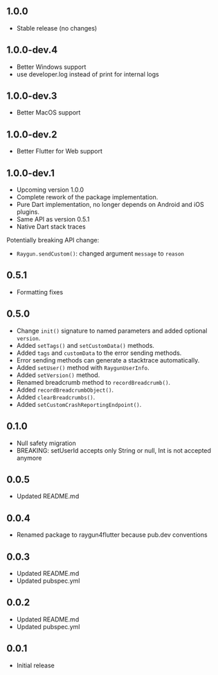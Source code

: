 ## 1.0.0

* Stable release (no changes)

## 1.0.0-dev.4

* Better Windows support
* use developer.log instead of print for internal logs

## 1.0.0-dev.3

* Better MacOS support

## 1.0.0-dev.2

* Better Flutter for Web support

## 1.0.0-dev.1

* Upcoming version 1.0.0
* Complete rework of the package implementation.
* Pure Dart implementation, no longer depends on Android and iOS plugins.
* Same API as version 0.5.1
* Native Dart stack traces

Potentially breaking API change:

* `Raygun.sendCustom()`: changed argument `message` to `reason`

## 0.5.1

* Formatting fixes

## 0.5.0

* Change `init()` signature to named parameters and added optional `version`.
* Added `setTags()` and `setCustomData()` methods.
* Added `tags` and `customData` to the error sending methods.
* Error sending methods can generate a stacktrace automatically.
* Added `setUser()` method with `RaygunUserInfo`.
* Added `setVersion()` method.
* Renamed breadcrumb method to `recordBreadcrumb()`.
* Added `recordBreadcrumbObject()`.
* Added `clearBreadcrumbs()`.
* Added `setCustomCrashReportingEndpoint()`.

## 0.1.0

* Null safety migration
* BREAKING: setUserId accepts only String or null, Int is not accepted anymore

## 0.0.5

* Updated README.md

## 0.0.4

* Renamed package to raygun4flutter because pub.dev conventions

## 0.0.3

* Updated README.md
* Updated pubspec.yml

## 0.0.2

* Updated README.md
* Updated pubspec.yml

## 0.0.1

* Initial release
